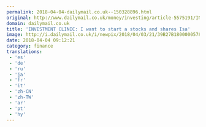 ```yaml
---
permalink: 2018-04-04-dailymail.co.uk--150328896.html
original: http://www.dailymail.co.uk/money/investing/article-5575191/INVESTMENT-CLINIC-want-start-stocks-shares-Isa.html?ITO=1490&ns_mchannel=rss&ns_campaign=1490
domain: dailymail.co.uk
title: 'INVESTMENT CLINIC: I want to start a stocks and shares Isa'
image: http://i.dailymail.co.uk/i/newpix/2018/04/03/21/39B27B1800000578-0-image-a-15_1522788788021.jpg
date: 2018-04-04 09:12:21
category: finance
translations: 
 - 'es'
 - 'de'
 - 'ru'
 - 'ja'
 - 'fr'
 - 'it'
 - 'zh-CN'
 - 'zh-TW'
 - 'ar'
 - 'pt'
 - 'hy'
---
```



